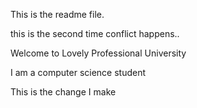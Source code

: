 This is the readme file.

this is the second time conflict happens..

Welcome to Lovely Professional University

I am a computer science student

This is the change  I make

